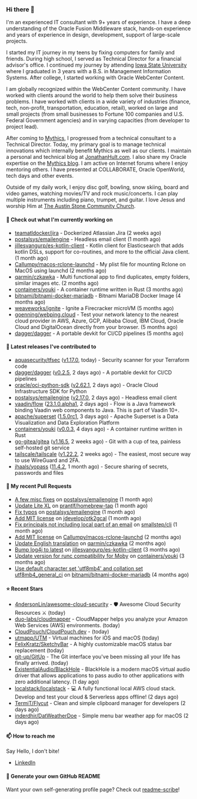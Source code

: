### Hi there 👋

I'm an experienced IT consultant with 9+ years of experience. I have a deep understanding of the Oracle Fusion Middleware stack, hands-on experience and years of experience in design, development, support of large-scale projects.

I started my IT journey in my teens by fixing computers for family and friends. During high school, I served as Technical Director for a financial advisor's office. I continued my journey by attending [Iowa State University](iastate.edu) where I graduated in 3 years with a B.S. in Management Information Systems. After college, I started working with Oracle WebCenter Content.

I am globally recognized within the WebCenter Content community. I have worked with clients around the world to help them solve their business problems. I have worked with clients in a wide variety of industries (finance, tech, non-profit, transportation, education, retail), worked on large and small projects (from small businesses to Fortune 100 companies and U.S. Federal Government agencies) and in varying capacities (from developer to project lead).

After coming to [Mythics](https://www.mythics.com/), I progressed from a technical consultant to a Technical Director. Today, my primary goal is to manage technical innovations which internally benefit Mythics as well as our clients. I maintain a personal and technical blog at [JonathanHult.com](https://jonathanhult.com). I also share my Oracle expertise on the [Mythics blog](https://www.mythics.com/about/blog/). I am active on Internet forums where I enjoy mentoring others. I have presented at COLLABORATE, Oracle OpenWorld, tech days and other events.

Outside of my daily work, I enjoy disc golf, bowling, snow skiing, board and video games, watching movies/TV and rock music/concerts. I can play multiple instruments including piano, trumpet, and guitar. I love Jesus and worship Him at [The Austin Stone Community Church](https://austinstone.org/).

#### 👷 Check out what I'm currently working on

- [teamatldocker/jira](https://github.com/teamatldocker/jira) - Dockerized Atlassian Jira (2 weeks ago)
- [postalsys/emailengine](https://github.com/postalsys/emailengine) - Headless email client (1 month ago)
- [jillesvangurp/es-kotlin-client](https://github.com/jillesvangurp/es-kotlin-client) - Kotlin client for Elasticsearch that adds kotlin DSLs, support for co-routines, and more to the official Java client. (1 month ago)
- [Callumpy/macos-rclone-launchd](https://github.com/Callumpy/macos-rclone-launchd) - My plist file for mounting Rclone on MacOS using launchd (2 months ago)
- [qarmin/czkawka](https://github.com/qarmin/czkawka) - Multi functional app to find duplicates, empty folders, similar images etc. (2 months ago)
- [containers/youki](https://github.com/containers/youki) - A container runtime written in Rust (3 months ago)
- [bitnami/bitnami-docker-mariadb](https://github.com/bitnami/bitnami-docker-mariadb) - Bitnami MariaDB Docker Image (4 months ago)
- [weaveworks/ignite](https://github.com/weaveworks/ignite) - Ignite a Firecracker microVM (5 months ago)
- [goenning/webping.cloud](https://github.com/goenning/webping.cloud) - Test your network latency to the nearest cloud provider in AWS, Azure, GCP, Alibaba Cloud, IBM Cloud, Oracle Cloud and DigitalOcean directly from your browser. (5 months ago)
- [dagger/dagger](https://github.com/dagger/dagger) - A portable devkit for CI/CD pipelines (5 months ago)

#### 🔭 Latest releases I've contributed to

- [aquasecurity/tfsec](https://github.com/aquasecurity/tfsec) ([v1.17.0](https://github.com/aquasecurity/tfsec/releases/tag/v1.17.0), today) - Security scanner for your Terraform code
- [dagger/dagger](https://github.com/dagger/dagger) ([v0.2.5](https://github.com/dagger/dagger/releases/tag/v0.2.5), 2 days ago) - A portable devkit for CI/CD pipelines
- [oracle/oci-python-sdk](https://github.com/oracle/oci-python-sdk) ([v2.62.1](https://github.com/oracle/oci-python-sdk/releases/tag/v2.62.1), 2 days ago) - Oracle Cloud Infrastructure SDK for Python
- [postalsys/emailengine](https://github.com/postalsys/emailengine) ([v2.17.0](https://github.com/postalsys/emailengine/releases/tag/v2.17.0), 2 days ago) - Headless email client
- [vaadin/flow](https://github.com/vaadin/flow) ([23.1.0.alpha1](https://github.com/vaadin/flow/releases/tag/23.1.0.alpha1), 2 days ago) - Flow is a Java framework binding Vaadin web components to Java. This is part of Vaadin 10&#43;.
- [apache/superset](https://github.com/apache/superset) ([1.5.0rc1](https://github.com/apache/superset/releases/tag/1.5.0rc1), 3 days ago) - Apache Superset is a Data Visualization and Data Exploration Platform
- [containers/youki](https://github.com/containers/youki) ([v0.0.3](https://github.com/containers/youki/releases/tag/v0.0.3), 4 days ago) - A container runtime written in Rust
- [go-gitea/gitea](https://github.com/go-gitea/gitea) ([v1.16.5](https://github.com/go-gitea/gitea/releases/tag/v1.16.5), 2 weeks ago) - Git with a cup of tea, painless self-hosted git service
- [tailscale/tailscale](https://github.com/tailscale/tailscale) ([v1.22.2](https://github.com/tailscale/tailscale/releases/tag/v1.22.2), 2 weeks ago) - The easiest, most secure way to use WireGuard and 2FA.
- [jhaals/yopass](https://github.com/jhaals/yopass) ([11.4.2](https://github.com/jhaals/yopass/releases/tag/11.4.2), 1 month ago) - Secure sharing of secrets, passwords and files 

#### 🔨 My recent Pull Requests

- [A few misc fixes](https://github.com/postalsys/emailengine/pull/117) on [postalsys/emailengine](https://github.com/postalsys/emailengine) (1 month ago)
- [Update Lite XL](https://github.com/prantlf/homebrew-tap/pull/1) on [prantlf/homebrew-tap](https://github.com/prantlf/homebrew-tap) (1 month ago)
- [Fix typos](https://github.com/postalsys/emailengine/pull/112) on [postalsys/emailengine](https://github.com/postalsys/emailengine) (1 month ago)
- [Add MIT license](https://github.com/jdevelop/otk2gcal/pull/1) on [jdevelop/otk2gcal](https://github.com/jdevelop/otk2gcal) (1 month ago)
- [Fix principals not including local part of an email](https://github.com/smallstep/cli/pull/635) on [smallstep/cli](https://github.com/smallstep/cli) (1 month ago)
- [Add MIT license](https://github.com/Callumpy/macos-rclone-launchd/pull/1) on [Callumpy/macos-rclone-launchd](https://github.com/Callumpy/macos-rclone-launchd) (2 months ago)
- [Update English translation](https://github.com/qarmin/czkawka/pull/585) on [qarmin/czkawka](https://github.com/qarmin/czkawka) (2 months ago)
- [Bump log4j to latest](https://github.com/jillesvangurp/es-kotlin-client/pull/76) on [jillesvangurp/es-kotlin-client](https://github.com/jillesvangurp/es-kotlin-client) (3 months ago)
- [Update version for runc compatibility for Moby](https://github.com/containers/youki/pull/530) on [containers/youki](https://github.com/containers/youki) (3 months ago)
- [Use default character set &#39;utf8mb4&#39; and collation set utf8mb4_general_ci](https://github.com/bitnami/bitnami-docker-mariadb/pull/255) on [bitnami/bitnami-docker-mariadb](https://github.com/bitnami/bitnami-docker-mariadb) (4 months ago)

#### ⭐ Recent Stars

- [4ndersonLin/awesome-cloud-security](https://github.com/4ndersonLin/awesome-cloud-security) - 🛡️ Awesome Cloud Security Resources ⚔️ (today)
- [duo-labs/cloudmapper](https://github.com/duo-labs/cloudmapper) -  CloudMapper helps you analyze your Amazon Web Services (AWS) environments. (today)
- [CloudPouch/CloudPouch.dev](https://github.com/CloudPouch/CloudPouch.dev) -  (today)
- [utmapp/UTM](https://github.com/utmapp/UTM) - Virtual machines for iOS and macOS (today)
- [FelixKratz/SketchyBar](https://github.com/FelixKratz/SketchyBar) - A highly customizable macOS status bar replacement (today)
- [git-up/GitUp](https://github.com/git-up/GitUp) - The Git interface you&#39;ve been missing all your life has finally arrived. (today)
- [ExistentialAudio/BlackHole](https://github.com/ExistentialAudio/BlackHole) - BlackHole is a modern macOS virtual audio driver that allows applications to pass audio to other applications with zero additional latency. (1 day ago)
- [localstack/localstack](https://github.com/localstack/localstack) - 💻  A fully functional local AWS cloud stack. Develop and test your cloud &amp; Serverless apps offline! (2 days ago)
- [TermiT/Flycut](https://github.com/TermiT/Flycut) - Clean and simple clipboard manager for developers (2 days ago)
- [inderdhir/DatWeatherDoe](https://github.com/inderdhir/DatWeatherDoe) - Simple menu bar weather app for macOS (2 days ago)

#### 📫 How to reach me

Say Hello, I don't bite!

- [LinkedIn](https://www.linkedin.com/in/jonathanhult)

#### 📖 Generate your own GitHub README

Want your own self-generating profile page? Check out [readme-scribe](https://github.com/muesli/readme-scribe)!
